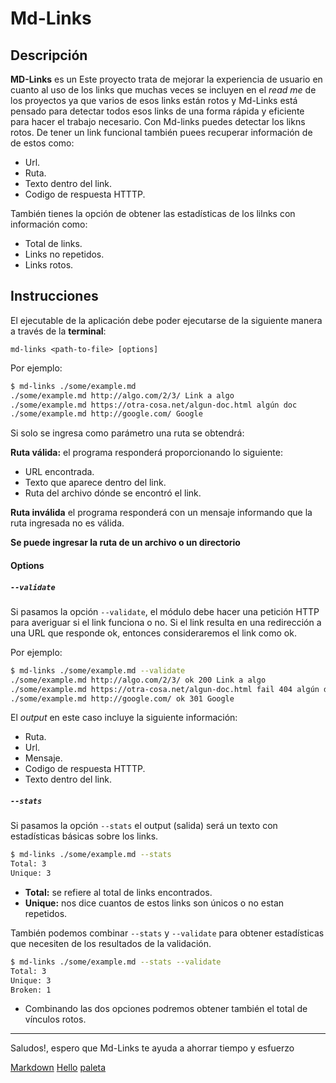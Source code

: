 # Md-Links


## Descripción


**MD-Links** es un Este proyecto trata de mejorar la experiencia de usuario en cuanto al uso de los links que muchas veces se incluyen en el _read me_ de los proyectos ya que varios de esos links están rotos y Md-Links está pensado para detectar todos esos links de una forma rápida y eficiente para hacer el trabajo necesario.
Con Md-links puedes detectar los likns rotos. De tener un link funcional también puees recuperar información de de estos como:

* Url.
* Ruta.
* Texto dentro del link.
* Codigo de respuesta HTTTP.

También tienes la opción de obtener las estadísticas de los lilnks con información como:
* Total de links.
* Links no repetidos.
* Links rotos. 


## Instrucciones

El ejecutable de la aplicación debe poder ejecutarse de la siguiente
manera a través de la **terminal**:

`md-links <path-to-file> [options]`

Por ejemplo:

```sh
$ md-links ./some/example.md
./some/example.md http://algo.com/2/3/ Link a algo
./some/example.md https://otra-cosa.net/algun-doc.html algún doc
./some/example.md http://google.com/ Google
```

Si solo se ingresa como parámetro una ruta se obtendrá:

**Ruta válida:** el programa responderá proporcionando lo siguiente:
* URL encontrada.
* Texto que aparece dentro del link.
* Ruta del archivo dónde se encontró el link.

**Ruta inválida** el programa responderá con un mensaje informando que la ruta ingresada no es válida.

**Se puede ingresar la ruta de un archivo o un directorio**

#### Options

##### `--validate`

Si pasamos la opción `--validate`, el módulo debe hacer una petición HTTP para
averiguar si el link funciona o no. Si el link resulta en una redirección a una
URL que responde ok, entonces consideraremos el link como ok.

Por ejemplo:

```sh
$ md-links ./some/example.md --validate
./some/example.md http://algo.com/2/3/ ok 200 Link a algo
./some/example.md https://otra-cosa.net/algun-doc.html fail 404 algún doc
./some/example.md http://google.com/ ok 301 Google
```

El _output_ en este caso incluye la siguiente información:

* Ruta.
* Url.
* Mensaje.
* Codigo de respuesta HTTTP.
* Texto dentro del link.


##### `--stats`

Si pasamos la opción `--stats` el output (salida) será un texto con estadísticas
básicas sobre los links.

```sh
$ md-links ./some/example.md --stats
Total: 3
Unique: 3
```

* **Total:** se refiere al total de links encontrados.
* **Unique:** nos dice cuantos de estos links son únicos o no estan repetidos.


También podemos combinar `--stats` y `--validate` para obtener estadísticas que
necesiten de los resultados de la validación.

```sh
$ md-links ./some/example.md --stats --validate
Total: 3
Unique: 3
Broken: 1
```

* Combinando las dos opciones podremos obtener también el total de vínculos rotos.


_______________________________________________________________________________________________________



Saludos!, espero que Md-Links te ayuda a ahorrar tiempo y esfuerzo

[Markdown](https://es.wikipedia.org/wiki/Markdown)
[Hello](http://www.dihola.com.mx/)
[paleta](https://www.holland.com/es/turist.htm)
